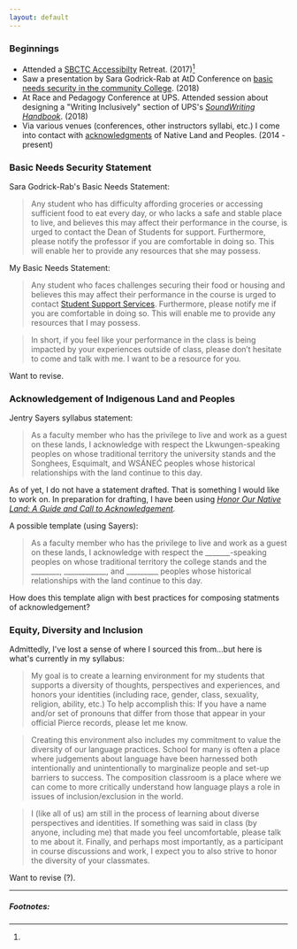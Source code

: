 ```yaml
---
layout: default
---
```




### Beginnings

* Attended a [SBCTC Accessibilty](https://sbctc.instructure.com/courses/1578604) Retreat. (2017)[^1]
* Saw a presentation by Sara Godrick-Rab at AtD Conference on [basic needs security in the community College](https://medium.com/@saragoldrickrab/basic-needs-security-and-the-syllabus-d24cc7afe8c9). (2018)
* At Race and Pedagogy Conference at UPS. Attended session about designing a "Writing Inclusively" section of UPS's [*SoundWriting Handbook*](https://soundwriting.pugetsound.edu/). (2018)
* Via various venues (conferences, other instructors syllabi, etc.) I come into contact with  [acknowledgments](https://usdac.us/nativeland) of Native Land and Peoples. (2014 - present)

### Basic Needs Security Statement

Sara Godrick-Rab's Basic Needs Statement:
>Any student who has difficulty affording groceries or accessing sufficient food to eat every day, or who lacks a safe and stable place to live, and believes this may affect their performance in the course, is urged to contact the Dean of Students for support. Furthermore, please notify the professor if you are comfortable in doing so. This will enable her to provide any resources that she may possess.

My Basic Needs Statement:
>Any student who faces challenges securing their food or housing and believes this may affect their performance in the course is urged to contact [Student Support Services](https://www.pierce.ctc.edu/support-services). Furthermore, please notify me if you are comfortable in doing so. This will enable me to provide any resources that I may possess.

>In short, if you feel like your performance in the class is being impacted by your experiences outside of class, please don’t hesitate to come and talk with me. I want to be a resource for you.

Want to revise.

### Acknowledgement of Indigenous Land and Peoples

Jentry Sayers syllabus statement:
>As a faculty member who has the privilege to live and work as a guest on these lands, I acknowledge with respect the Lkwungen-speaking peoples on whose traditional territory the university stands and the Songhees, Esquimalt, and WSÁNEĆ peoples whose historical relationships with the land continue to this day.

As of yet, I do not have a statement drafted. That is something I would like to work on. In preparation for drafting, I have been using *[Honor Our Native Land: A Guide and Call to Acknowledgement](https://drive.google.com/drive/u/0/my-drive).*

A possible template (using Sayers):
>As a faculty member who has the privilege to live and work as a guest on these lands, I acknowledge with respect the _______-speaking peoples on whose traditional territory the college stands and the ________, ____________, and _________ peoples whose historical relationships with the land continue to this day.

How does this template align with best practices for composing statments of acknowledgement?


### Equity, Diversity and Inclusion

Admittedly, I've lost a sense of where I sourced this from...but here is what's currently in my syllabus:
>My goal is to create a learning environment for my students that supports a diversity of thoughts, perspectives and experiences, and honors your identities (including race, gender, class, sexuality, religion, ability, etc.) To help accomplish this: If you have a name and/or set of pronouns that differ from those that appear in your official Pierce records, please let me know.  

>Creating this environment also includes my commitment to value the diversity of our language practices. School for many is often a place where judgements about language have been harnessed both intentionally and unintentionally to marginalize people and set-up barriers to success. The composition classroom is a place where we can come to more critically understand how language plays a role in issues of inclusion/exclusion in the world.

>I (like all of us) am still in the process of learning about diverse perspectives and identities. If something was said in class (by anyone, including me) that made you feel uncomfortable, please talk to me about it. Finally, and perhaps most importantly, as a participant in course discussions and work, I expect you to also strive to honor the diversity of your classmates.

Want to revise (?).


<hr>

##### Footnotes:

[^1]: 


